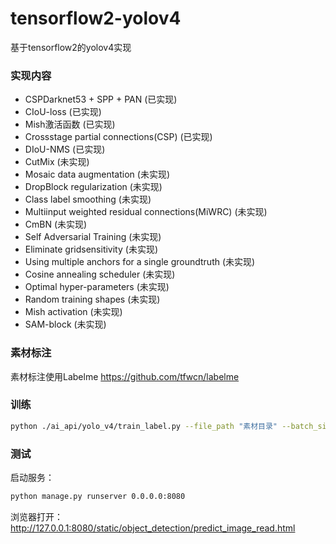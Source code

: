 # tensorflow2-yolov4

基于tensorflow2的yolov4实现

### 实现内容

- CSPDarknet53 + SPP + PAN (已实现)
- CIoU-loss (已实现)
- Mish激活函数 (已实现)
- Crossstage partial connections(CSP) (已实现)
- DIoU-NMS (已实现)
- CutMix (未实现)
- Mosaic data augmentation (未实现)
- DropBlock regularization (未实现)
- Class label smoothing (未实现)
- Multiinput weighted residual connections(MiWRC) (未实现)
- CmBN (未实现)
- Self Adversarial Training (未实现)
- Eliminate gridsensitivity (未实现)
- Using multiple anchors for a single groundtruth (未实现)
- Cosine annealing scheduler (未实现)
- Optimal hyper-parameters (未实现)
- Random training shapes (未实现)
- Mish activation (未实现)
- SAM-block (未实现)


### 素材标注

素材标注使用Labelme
https://github.com/tfwcn/labelme

### 训练

```bash
python ./ai_api/yolo_v4/train_label.py --file_path "素材目录" --batch_size 8
```

### 测试

启动服务：
```bash
python manage.py runserver 0.0.0.0:8080
```

浏览器打开：http://127.0.0.1:8080/static/object_detection/predict_image_read.html